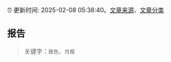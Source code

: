 :alarm_clock: 更新时间: 2025-02-08 05:38:40。[文章来源](/README.md)、[文章分类](/TAGS.md)

## 报告


> 关键字：`报告`、`月报`



